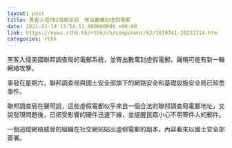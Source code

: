 ```yaml
---
layout: post
title: 黑客入侵FBI電郵系統　寄出數萬封虛假電郵
date: 2021-11-14 13:54:51.000000000 +08:00
link: https://news.rthk.hk/rthk/ch/component/k2/1619741-20211114.htm
categories: rthk
---
```


黑客入侵美國聯邦調查局的電郵系統，並寄出數萬封虛假電郵，聲稱可能有新一輪網絡攻擊。

事發在星期六，聯邦調查局與國土安全部旗下的網路安全和基礎設施安全局已知悉事件。

聯邦調查局在聲明說，這些虛假電郵似乎來自一個合法的聯邦調查局電郵地址，又說發現問題後，已把受影響的硬件迅速下線，並提醒民眾小心不明寄件人的郵件。

一個追蹤網絡威脅的組織在社交網站貼出虛假電郵的副本，內容看來以國土安全部簽署。
